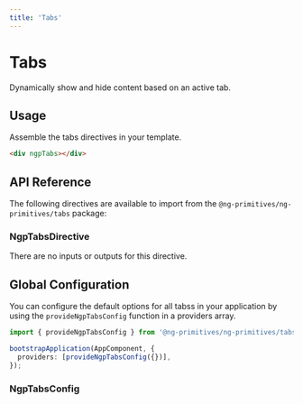 ```yaml
---
title: 'Tabs'
---
```


# Tabs

Dynamically show and hide content based on an active tab.

<docs-example name="tabs"></docs-example>

## Usage

Assemble the tabs directives in your template.

```html
<div ngpTabs></div>
```

## API Reference

The following directives are available to import from the `@ng-primitives/ng-primitives/tabs` package:

### NgpTabsDirective

There are no inputs or outputs for this directive.

## Global Configuration

You can configure the default options for all tabss in your application by using the `provideNgpTabsConfig` function in a providers array.

```ts
import { provideNgpTabsConfig } from '@ng-primitives/ng-primitives/tabs';

bootstrapApplication(AppComponent, {
  providers: [provideNgpTabsConfig({})],
});
```

### NgpTabsConfig
